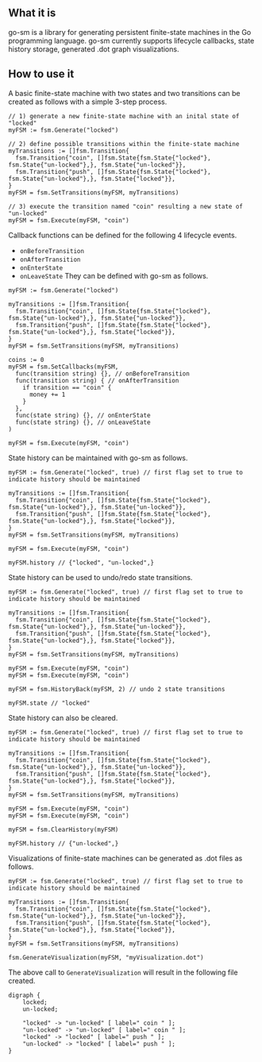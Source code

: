 ## What it is
go-sm is a library for generating persistent finite-state machines in the Go programming language. go-sm currently supports lifecycle callbacks, state history storage, generated .dot graph visualizations.

## How to use it
A basic finite-state machine with two states and two transitions can be created as follows with a simple 3-step process.
```golang
// 1) generate a new finite-state machine with an inital state of "locked"
myFSM := fsm.Generate("locked")

// 2) define possible transitions within the finite-state machine
myTransitions := []fsm.Transition{
  fsm.Transition{"coin", []fsm.State{fsm.State{"locked"}, fsm.State{"un-locked"},}, fsm.State{"un-locked"}},
  fsm.Transition{"push", []fsm.State{fsm.State{"locked"}, fsm.State{"un-locked"},}, fsm.State{"locked"}},
}
myFSM = fsm.SetTransitions(myFSM, myTransitions) 

// 3) execute the transition named "coin" resulting a new state of "un-locked"
myFSM = fsm.Execute(myFSM, "coin") 
```

Callback functions can be defined for the following 4 lifecycle events.
- `onBeforeTransition`
- `onAfterTransition`
- `onEnterState`
- `onLeaveState`
They can be defined with go-sm as follows.
```golang
myFSM := fsm.Generate("locked")

myTransitions := []fsm.Transition{
  fsm.Transition{"coin", []fsm.State{fsm.State{"locked"}, fsm.State{"un-locked"},}, fsm.State{"un-locked"}},
  fsm.Transition{"push", []fsm.State{fsm.State{"locked"}, fsm.State{"un-locked"},}, fsm.State{"locked"}},
}
myFSM = fsm.SetTransitions(myFSM, myTransitions) 

coins := 0
myFSM = fsm.SetCallbacks(myFSM,
  func(transition string) {}, // onBeforeTransition
  func(transition string) { // onAfterTransition
    if transition == "coin" {
      money += 1
    }
  },
  func(state string) {}, // onEnterState
  func(state string) {}, // onLeaveState
)

myFSM = fsm.Execute(myFSM, "coin") 
```

State history can be maintained with go-sm as follows.
```golang
myFSM := fsm.Generate("locked", true) // first flag set to true to indicate history should be maintained

myTransitions := []fsm.Transition{
  fsm.Transition{"coin", []fsm.State{fsm.State{"locked"}, fsm.State{"un-locked"},}, fsm.State{"un-locked"}},
  fsm.Transition{"push", []fsm.State{fsm.State{"locked"}, fsm.State{"un-locked"},}, fsm.State{"locked"}},
}
myFSM = fsm.SetTransitions(myFSM, myTransitions) 

myFSM = fsm.Execute(myFSM, "coin") 

myFSM.history // {"locked", "un-locked",}
```
State history can be used to undo/redo state transitions.
```golang
myFSM := fsm.Generate("locked", true) // first flag set to true to indicate history should be maintained

myTransitions := []fsm.Transition{
  fsm.Transition{"coin", []fsm.State{fsm.State{"locked"}, fsm.State{"un-locked"},}, fsm.State{"un-locked"}},
  fsm.Transition{"push", []fsm.State{fsm.State{"locked"}, fsm.State{"un-locked"},}, fsm.State{"locked"}},
}
myFSM = fsm.SetTransitions(myFSM, myTransitions) 

myFSM = fsm.Execute(myFSM, "coin")
myFSM = fsm.Execute(myFSM, "coin")

myFSM = fsm.HistoryBack(myFSM, 2) // undo 2 state transitions

myFSM.state // "locked"
```
State history can also be cleared.
```golang
myFSM := fsm.Generate("locked", true) // first flag set to true to indicate history should be maintained

myTransitions := []fsm.Transition{
  fsm.Transition{"coin", []fsm.State{fsm.State{"locked"}, fsm.State{"un-locked"},}, fsm.State{"un-locked"}},
  fsm.Transition{"push", []fsm.State{fsm.State{"locked"}, fsm.State{"un-locked"},}, fsm.State{"locked"}},
}
myFSM = fsm.SetTransitions(myFSM, myTransitions) 

myFSM = fsm.Execute(myFSM, "coin")
myFSM = fsm.Execute(myFSM, "coin")

myFSM = fsm.ClearHistory(myFSM)

myFSM.history // {"un-locked",}
```

Visualizations of finite-state machines can be generated as .dot files as follows.
```golang
myFSM := fsm.Generate("locked", true) // first flag set to true to indicate history should be maintained

myTransitions := []fsm.Transition{
  fsm.Transition{"coin", []fsm.State{fsm.State{"locked"}, fsm.State{"un-locked"},}, fsm.State{"un-locked"}},
  fsm.Transition{"push", []fsm.State{fsm.State{"locked"}, fsm.State{"un-locked"},}, fsm.State{"locked"}},
}
myFSM = fsm.SetTransitions(myFSM, myTransitions) 

fsm.GenerateVisualization(myFSM, "myVisualization.dot")
```
The above call to `GenerateVisualization` will result in the following file created.
```
digraph {
	locked;
	un-locked;

	"locked" -> "un-locked" [ label=" coin " ];
	"un-locked" -> "un-locked" [ label=" coin " ];
	"locked" -> "locked" [ label=" push " ];
	"un-locked" -> "locked" [ label=" push " ];
}
```
